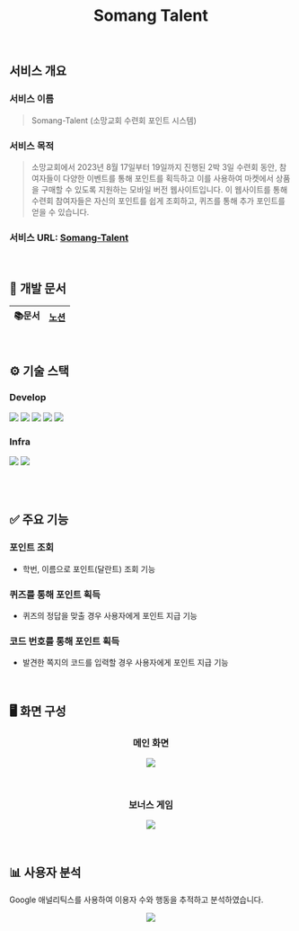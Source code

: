 <div align="center">
<h1>Somang Talent</h1>

<br>
<img src="https://github.com/codesquad2024-airbnb-team03/fe-airdnb/assets/122773167/8edbad19-4806-4157-be7b-91b980dc8b9e" style="border-radius: 3%;" alt=""/>
</div>

## 서비스 개요

### 서비스 이름
>Somang-Talent (소망교회 수련회 포인트 시스템)

### 서비스 목적
>소망교회에서 2023년 8월 17일부터 19일까지 진행된 2박 3일 수련회 동안, 참여자들이 다양한 이벤트를 통해 포인트를 획득하고 이를 사용하여 마켓에서 상품을 구매할 수 있도록
지원하는 모바일 버전 웹사이트입니다. 이 웹사이트를 통해 수련회 참여자들은 자신의 포인트를
쉽게 조회하고, 퀴즈를 통해 추가 포인트를 얻을 수 있습니다.

### 서비스 URL: [Somang-Talent](http://3.38.213.185:8080/)
<br>

## 📒 개발 문서

| 📚문서 | [노션](<https://salt-muskmelon-675.notion.site/Somang-Talent-961829ccb83542fb8e461c01d5d6e390?pvs=4>) 
| :----: | :--------------------------------------------------------------------------------------: |
<br>


## ⚙️ 기술 스택

### Develop
<span style="display: inline-block;">
<img src="https://img.shields.io/badge/javascript-F7DF1E?style=for-the-badge&logo=javascript&logoColor=black">
<img src="https://img.shields.io/badge/react-61DAFB?style=for-the-badge&logo=react&logoColor=black">
<img src="https://img.shields.io/badge/node.js-339933?style=for-the-badge&logo=Node.js&logoColor=white">
<img src="https://img.shields.io/badge/express-000000?style=for-the-badge&logo=express&logoColor=white">
<img src="https://img.shields.io/badge/Redis-DC382D?style=for-the-badge&logo=Redis&logoColor=white"> 
</span>

### Infra
<span style="display: inline-block;">
<img src="https://img.shields.io/badge/Amazon%20EC2-FF9900?style=for-the-badge&logo=Amazon%20EC2&logoColor=white">
<img src="https://img.shields.io/badge/Amazon%20S3-569A31?style=for-the-badge&logo=Amazon%20S3&logoColor=white">
</span>

<br><br>


## ✅ 주요 기능

### 포인트 조회
- 학번, 이름으로 포인트(달란트) 조회 기능

### 퀴즈를 통해 포인트 획득
- 퀴즈의 정답을 맞출 경우 사용자에게 포인트 지급 기능

### 코드 번호를 통해 포인트 획득
- 발견한 쪽지의 코드를 입력할 경우 사용자에게 포인트 지급 기능

<br>


## 🖥️ 화면 구성

<div align="center">
<h3>메인 화면</h3>
</div>
<p align="center">
<img src="https://github.com/codesquad2024-airbnb-team03/fe-airdnb/assets/122773167/e10831fc-af28-430e-82bd-aaad8f108c9a">
</p>
<br>

<div align="center">
<h3>보너스 게임</h3>
</div>
<p align="center">
<img src="https://github.com/codesquad2024-airbnb-team03/fe-airdnb/assets/122773167/c032810c-7121-4d89-b717-ad83b8d8d313">
</p>
<br>


## 📊 사용자 분석
Google 애널리틱스를 사용하여 이용자 수와 행동을 추적하고 분석하였습니다.

<p align="center">
<img src="https://github.com/codesquad2024-airbnb-team03/fe-airdnb/assets/122773167/25cb6fef-39d4-4f28-bef2-2fbdb56c4844">
</p>
